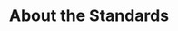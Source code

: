 ---
permalink: /
layout: landing
title: About the Standards
hero:
  callout: About the Standards
  content: The Web Design Standards are a library of design guidelines and code to help NASA developers and designers quickly create trustworthy, accessible, and consistent digital NASA services.
  button:
    href: releases/
    text: Read about the latest release
---